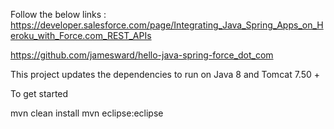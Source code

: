 Follow the below links :
https://developer.salesforce.com/page/Integrating_Java_Spring_Apps_on_Heroku_with_Force.com_REST_APIs

https://github.com/jamesward/hello-java-spring-force_dot_com

This project updates the dependencies to run on Java 8 and Tomcat 7.50 +

To get started

mvn clean install
mvn eclipse:eclipse


